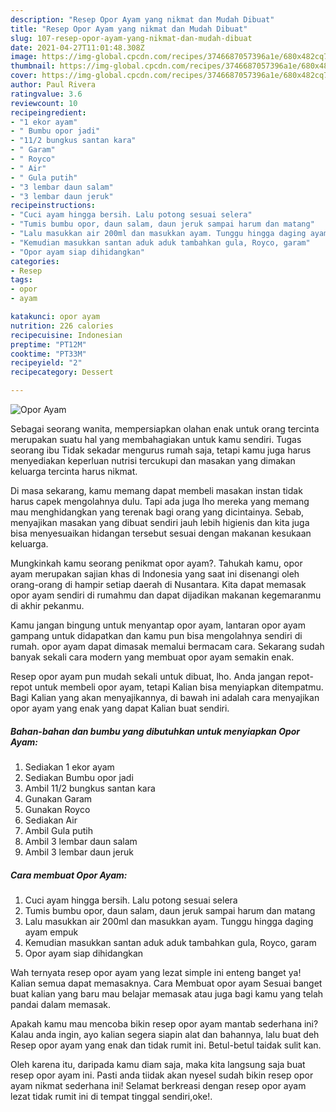 ```yaml
---
description: "Resep Opor Ayam yang nikmat dan Mudah Dibuat"
title: "Resep Opor Ayam yang nikmat dan Mudah Dibuat"
slug: 107-resep-opor-ayam-yang-nikmat-dan-mudah-dibuat
date: 2021-04-27T11:01:48.308Z
image: https://img-global.cpcdn.com/recipes/3746687057396a1e/680x482cq70/opor-ayam-foto-resep-utama.jpg
thumbnail: https://img-global.cpcdn.com/recipes/3746687057396a1e/680x482cq70/opor-ayam-foto-resep-utama.jpg
cover: https://img-global.cpcdn.com/recipes/3746687057396a1e/680x482cq70/opor-ayam-foto-resep-utama.jpg
author: Paul Rivera
ratingvalue: 3.6
reviewcount: 10
recipeingredient:
- "1 ekor ayam"
- " Bumbu opor jadi"
- "11/2 bungkus santan kara"
- " Garam"
- " Royco"
- " Air"
- " Gula putih"
- "3 lembar daun salam"
- "3 lembar daun jeruk"
recipeinstructions:
- "Cuci ayam hingga bersih. Lalu potong sesuai selera"
- "Tumis bumbu opor, daun salam, daun jeruk sampai harum dan matang"
- "Lalu masukkan air 200ml dan masukkan ayam. Tunggu hingga daging ayam empuk"
- "Kemudian masukkan santan aduk aduk tambahkan gula, Royco, garam"
- "Opor ayam siap dihidangkan"
categories:
- Resep
tags:
- opor
- ayam

katakunci: opor ayam 
nutrition: 226 calories
recipecuisine: Indonesian
preptime: "PT12M"
cooktime: "PT33M"
recipeyield: "2"
recipecategory: Dessert

---
```



![Opor Ayam](https://img-global.cpcdn.com/recipes/3746687057396a1e/680x482cq70/opor-ayam-foto-resep-utama.jpg)

Sebagai seorang wanita, mempersiapkan olahan enak untuk orang tercinta merupakan suatu hal yang membahagiakan untuk kamu sendiri. Tugas seorang ibu Tidak sekadar mengurus rumah saja, tetapi kamu juga harus menyediakan keperluan nutrisi tercukupi dan masakan yang dimakan keluarga tercinta harus nikmat.

Di masa  sekarang, kamu memang dapat membeli masakan instan tidak harus capek mengolahnya dulu. Tapi ada juga lho mereka yang memang mau menghidangkan yang terenak bagi orang yang dicintainya. Sebab, menyajikan masakan yang dibuat sendiri jauh lebih higienis dan kita juga bisa menyesuaikan hidangan tersebut sesuai dengan makanan kesukaan keluarga. 



Mungkinkah kamu seorang penikmat opor ayam?. Tahukah kamu, opor ayam merupakan sajian khas di Indonesia yang saat ini disenangi oleh orang-orang di hampir setiap daerah di Nusantara. Kita dapat memasak opor ayam sendiri di rumahmu dan dapat dijadikan makanan kegemaranmu di akhir pekanmu.

Kamu jangan bingung untuk menyantap opor ayam, lantaran opor ayam gampang untuk didapatkan dan kamu pun bisa mengolahnya sendiri di rumah. opor ayam dapat dimasak memalui bermacam cara. Sekarang sudah banyak sekali cara modern yang membuat opor ayam semakin enak.

Resep opor ayam pun mudah sekali untuk dibuat, lho. Anda jangan repot-repot untuk membeli opor ayam, tetapi Kalian bisa menyiapkan ditempatmu. Bagi Kalian yang akan menyajikannya, di bawah ini adalah cara menyajikan opor ayam yang enak yang dapat Kalian buat sendiri.

<!--inarticleads1-->

##### Bahan-bahan dan bumbu yang dibutuhkan untuk menyiapkan Opor Ayam:

1. Sediakan 1 ekor ayam
1. Sediakan  Bumbu opor jadi
1. Ambil 11/2 bungkus santan kara
1. Gunakan  Garam
1. Gunakan  Royco
1. Sediakan  Air
1. Ambil  Gula putih
1. Ambil 3 lembar daun salam
1. Ambil 3 lembar daun jeruk




<!--inarticleads2-->

##### Cara membuat Opor Ayam:

1. Cuci ayam hingga bersih. Lalu potong sesuai selera
1. Tumis bumbu opor, daun salam, daun jeruk sampai harum dan matang
1. Lalu masukkan air 200ml dan masukkan ayam. Tunggu hingga daging ayam empuk
1. Kemudian masukkan santan aduk aduk tambahkan gula, Royco, garam
1. Opor ayam siap dihidangkan




Wah ternyata resep opor ayam yang lezat simple ini enteng banget ya! Kalian semua dapat memasaknya. Cara Membuat opor ayam Sesuai banget buat kalian yang baru mau belajar memasak atau juga bagi kamu yang telah pandai dalam memasak.

Apakah kamu mau mencoba bikin resep opor ayam mantab sederhana ini? Kalau anda ingin, ayo kalian segera siapin alat dan bahannya, lalu buat deh Resep opor ayam yang enak dan tidak rumit ini. Betul-betul taidak sulit kan. 

Oleh karena itu, daripada kamu diam saja, maka kita langsung saja buat resep opor ayam ini. Pasti anda tiidak akan nyesel sudah bikin resep opor ayam nikmat sederhana ini! Selamat berkreasi dengan resep opor ayam lezat tidak rumit ini di tempat tinggal sendiri,oke!.

